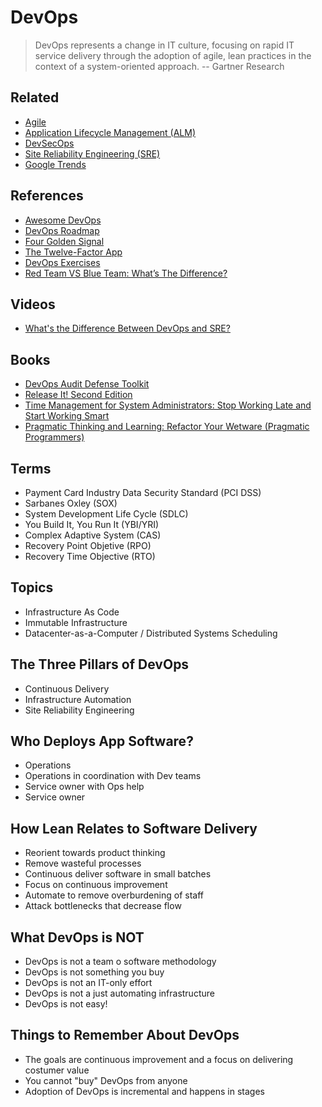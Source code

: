 # DevOps

<!--
https://netflixtechblog.com/full-cycle-developers-at-netflix-a08c31f83249

https://www.google.com/search?client=firefox-b-d&q=PCI+vs+SOX

https://linkedin.com/learning/paths/improve-your-continuous-delivery-skills
https://linkedin.com/learning/paths/applying-lean-devops-and-agile-to-your-it-organization

https://linkedin.com/learning/paths/become-a-devops-engineer

https://linkedin.com/learning/devops-foundations-continuous-delivery-continuous-integration/
-->

> DevOps represents a change in IT culture, focusing on rapid IT service delivery through the adoption of agile, lean practices in the context of a system-oriented approach. -- Gartner Research

<!--
Basic Definition

Dev -> Software Development
Ops -> IT Operations / Application Delivery
-->

## Related

- [Agile](/agile.md)
- [Application Lifecycle Management (ALM)](/alm.md)
- [DevSecOps](/devsecops.md)
- [Site Reliability Engineering (SRE)](/sre.md)
- [Google Trends](https://trends.google.com/trends/explore?date=today%205-y&q=devops)

## References

- [Awesome DevOps](https://awesome-devops.xyz/)
- [DevOps Roadmap](https://github.com/raycad/devops-roadmap)
- [Four Golden Signal](/4-golden-signals.md)
- [The Twelve-Factor App](/12factor.md)
- [DevOps Exercises](https://github.com/bregman-arie/devops-exercises)
- [Red Team VS Blue Team: What’s The Difference?](https://purplesec.us/red-team-vs-blue-team-cyber-security/)

## Videos

- [What's the Difference Between DevOps and SRE?](https://www.youtube.com/watch?v=uTEL8Ff1Zvk)

## Books

- [DevOps Audit Defense Toolkit](https://itrevolution.com/devops-audit-defense-toolkit)
- [Release It! Second Edition](https://pragprog.com/titles/mnee2/release-it-second-edition/)
- [Time Management for System Administrators: Stop Working Late and Start Working Smart](https://www.amazon.com/Time-Management-System-Administrators-Working/)
- [Pragmatic Thinking and Learning: Refactor Your Wetware (Pragmatic Programmers)](https://www.amazon.com/Pragmatic-Thinking-Learning-Refactor-Programmers/)

## Terms

- Payment Card Industry Data Security Standard (PCI DSS)
- Sarbanes Oxley (SOX)
- System Development Life Cycle (SDLC)
- You Build It, You Run It (YBI/YRI)
- Complex Adaptive System (CAS)
- Recovery Point Objetive (RPO)
- Recovery Time Objective (RTO)

## Topics

- Infrastructure As Code
- Immutable Infrastructure
- Datacenter-as-a-Computer / Distributed Systems Scheduling

## The Three Pillars of DevOps

- Continuous Delivery
- Infrastructure Automation
- Site Reliability Engineering

## Who Deploys App Software?

- Operations
- Operations in coordination with Dev teams
- Service owner with Ops help
- Service owner

## How Lean Relates to Software Delivery

- Reorient towards product thinking
- Remove wasteful processes
- Continuous deliver software in small batches
- Focus on continuous improvement
- Automate to remove overburdening of staff
- Attack bottlenecks that decrease flow

## What DevOps is NOT

- DevOps is not a team o software methodology
- DevOps is not something you buy
- DevOps is not an IT-only effort
- DevOps is not a just automating infrastructure
- DevOps is not easy!

## Things to Remember About DevOps

- The goals are continuous improvement and a focus on delivering costumer value
- You cannot "buy" DevOps from anyone
- Adoption of DevOps is incremental and happens in stages

<!--
## Interview

https://www.youtube.com/watch?v=pO-8y_f8YMQ
https://www.youtube.com/watch?v=oae_Ow8F7mQ
https://www.youtube.com/watch?v=1fdwlRxhZ3I
https://www.youtube.com/watch?v=7c7jGWYaFIs
https://www.youtube.com/watch?v=8Y7cvx7048E
https://www.youtube.com/watch?v=pqNDlQaQvXs
https://www.youtube.com/watch?v=Gnkfs6sa0Yc
https://www.youtube.com/watch?v=1_OqSMv20Mo
https://www.youtube.com/watch?v=No2vS81HplQ
https://www.youtube.com/watch?v=s-t_d-igimU
https://www.youtube.com/watch?v=1yqorTGDIIw
https://www.youtube.com/watch?v=dDm2G0npq5U
https://www.youtube.com/watch?v=j2hucpdekAs
https://www.youtube.com/watch?v=o3xiGsej_CA
https://www.youtube.com/watch?v=4W6JQvtwJlo
https://www.youtube.com/watch?v=xdGdL7ovlw4
https://www.youtube.com/watch?v=k2aNsQKwyOo
https://www.youtube.com/watch?v=LFDrDnKPOTg
https://www.youtube.com/watch?v=xqUxDDLxq8w
https://www.youtube.com/watch?v=btOXpr5V1es
https://www.youtube.com/watch?v=uQ_8is1K_Jg
https://www.youtube.com/watch?v=PmUjrpZpX14
https://www.youtube.com/watch?v=7LIXqe_0w10
https://www.youtube.com/watch?v=e3XJ8sCe1kA
https://www.youtube.com/watch?v=-yG_GUd404Y
https://www.youtube.com/watch?v=12sZO_RZJGs
https://www.youtube.com/watch?v=uAmpySb5m9Q
https://www.youtube.com/watch?v=aJNIf_BD-9M
https://www.youtube.com/watch?v=qoA_tQW60GE
https://www.youtube.com/watch?v=I6m8pa5nfpE
https://www.youtube.com/watch?v=8GRjM_W6cN8
https://www.youtube.com/watch?v=T4lTjCoB6-g
https://www.youtube.com/watch?v=EZMX1wCTDA8
https://www.youtube.com/watch?v=digA0vuWPMk
https://www.youtube.com/watch?v=eIMR82oO2Dc
https://www.youtube.com/watch?v=dNzOWG0k4hw
https://www.youtube.com/watch?v=eXlW6Whw_YY
https://www.youtube.com/watch?v=0qArCAVQlO0
https://www.youtube.com/watch?v=UTKIT6STSVM
https://www.youtube.com/watch?v=XRdeCoP-hi8
https://www.youtube.com/watch?v=cI16T7GOPwM
https://www.youtube.com/watch?v=N01m7JEVYmY
https://www.youtube.com/watch?v=OF0IVHpZ9tk
-->

<!--
## TBD

Jenkins
Ansible
Terraform
AWS

## Interviews

BEST Videos

https://www.youtube.com/watch?v=WxjJlYFIWtI

## TBD

https://github.com/bregman-arie/devops-exercises

https://github.com/jakshi/devops-interview-questions

https://github.com/Chaws465/devops-interview-questions

https://github.com/DNXLabs/DevOps-Interview-Questions

https://gist.github.com/chan48/42d1aa3d5ba082d45fad872454cc61f1

https://github.com/hadisinaee/devops-interview-questions

https://github.com/Tikam02/DevOps-Guide/blob/master/Interview/Dev-ops-Interview.md

https://passmyinterview.com/devops-engineer-interview/

https://www.youtube.com/watch?v=rH-Gelb360o
https://www.youtube.com/watch?v=wgQ3rHFTM4E
https://www.youtube.com/watch?v=S5NhfkP9nus
https://www.youtube.com/watch?v=vlsLxaY4P7M
https://www.youtube.com/watch?v=03aMd5FQpvw
https://www.youtube.com/watch?v=7WJ31VFk1_Y
https://www.youtube.com/watch?v=erImSX-j6xk
https://www.youtube.com/watch?v=yulGNwmync0
https://www.youtube.com/watch?v=5w8qVukxXXY
https://www.youtube.com/watch?v=clZgb8GA6xI
https://www.youtube.com/watch?v=adaAs93-jiE
https://www.youtube.com/watch?v=clZgb8GA6xI
https://www.youtube.com/watch?v=xa8GriYIYLE
https://www.youtube.com/watch?v=ECfSl5rc4_Y
https://www.youtube.com/watch?v=RUcWQBqKOPE
https://www.youtube.com/watch?v=mdb_wWaKXK8
https://www.youtube.com/watch?v=x6qQnLTVyTg
https://www.youtube.com/watch?v=H3PKXI0WKmA

https://app.pluralsight.com/paths/skills/understanding-devops

https://linkedin.com/learning/devops-foundations-microservices/what-microservices-mean-for-devops
https://linkedin.com/learning/devops-foundations/development-and-operations-2
https://linkedin.com/learning/devops-foundations-your-first-project/your-first-project-devopsified
https://linkedin.com/learning/succeeding-in-devops/your-role-as-a-devops-engineer

https://app.pluralsight.com/paths/skill/understanding-devops

https://linkedin.com/learning/devops-foundations-devsecops/welcome
https://linkedin.com/learning/devops-foundations-containers/welcome
https://linkedin.com/learning/devops-foundations-transforming-the-enterprise/transforming-your-organization

https://linkedin.com/learning/learning-azure-devops-10005641/
https://linkedin.com/learning/devops-foundations-accelerating-continuous-delivery-in-the-enterprise/take-your-ci-cd-to-the-next-level
https://linkedin.com/learning/devops-foundations-lean-and-agile/lean-and-agile-in-devops-3
https://linkedin.com/learning/software-testing-foundations-continuous-testing-and-devops/what-should-testers-know-about-devops

https://olympus.greatlearning.in/courses/15689/pages/session-overview?module_item_id=676880

GitLab -> Jenkins

GitHub -> Jenkins
https://www.youtube.com/watch?v=fsvjTekaQVE&list=PLLYW3zEOaqlICpMHCGAKG2V-SwX1aZCH5

Kubernetes
GitHub Actions

Docker Onbuild
https://www.youtube.com/watch?v=GOJ5ICKyzoA&list=PLLYW3zEOaqlKjN4o2FyD7lQGD1i0rzKgF

Ansible
https://www.youtube.com/watch?v=tl0aT4-XrZ8&list=PLLYW3zEOaqlJqHktlXHCVzBTmcpL-izFq

Ansible Galaxy
AWS EC2
Git
UNIX Shell Scripting
Terraform
Perl

Set GitLab default branch*

https://www.novelvista.com/blogs/devops/top-20-devops-interview-question-answers?utm_source=Youtube

https://github.com/DeekshithSN/Devops_interview_questions
https://www.youtube.com/watch?v=RtYw7f0KyV0

Load Balance
-->
